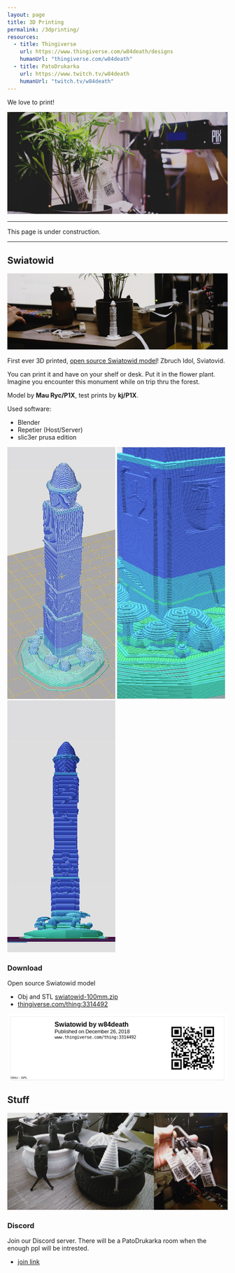 ```yaml
---
layout: page
title: 3D Printing
permalink: /3dprinting/
resources:
  - title: Thingiverse
    url: https://www.thingiverse.com/w84death/designs
    humanUrl: "thingiverse.com/w84death"
  - title: PatoDrukarka
    url: https://www.twitch.tv/w84death
    humanUrl: "twitch.tv/w84death"
---
```


We love to print!

![Anet A8](/assets/printing/aneta8_swiatowid_p1x-tag.jpg)

---
This page is under construction.

---

## Swiatowid
![Swiatowid Poster](/assets/printing/swiatowid_poster.jpg)

First ever 3D printed, [open source Swiatowid model](https://www.thingiverse.com/thing:3314492)! Zbruch Idol, Sviatovid.

You can print it and have on your shelf or desk. Put it in the flower plant. Imagine you encounter this monument while on trip thru the forest.

Model by **Mau Ryc/P1X**, test prints by **kj/P1X**.

Used software:
- Blender
- Repetier (Host/Server)
- slic3er prusa edition


![Swiatowid](/assets/printing/swiatowid_repetier.jpg)
![Swiatowid](/assets/printing/swiatowid_repetier3.jpg)
![Swiatowid](/assets/printing/swiatowid_repetier2.jpg)

### Download
Open source Swiatowid model
- Obj and STL [swiatowid-100mm.zip](/assets/printing/packages/swiatowid-100mm.zip)
- [thingiverse.com/thing:3314492](https://www.thingiverse.com/thing:3314492)

[![Swiatowid QRTag](/assets/printing/swiatowid_qrtag.png)](https://www.thingiverse.com/thing:3314492)

## Stuff
![Stuff](/assets/printing/stuff.jpg)

### Discord
Join our Discord server. There will be a PatoDrukarka room when the enough ppl will be intrested.

- [join link](https://discord.gg/bBdvyut)
